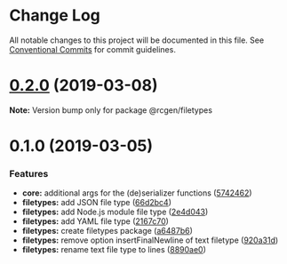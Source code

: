 # Change Log

All notable changes to this project will be documented in this file.
See [Conventional Commits](https://conventionalcommits.org) for commit guidelines.

# [0.2.0](https://github.com/clebert/rcgen/compare/v0.1.0...v0.2.0) (2019-03-08)

**Note:** Version bump only for package @rcgen/filetypes





# 0.1.0 (2019-03-05)


### Features

* **core:** additional args for the (de)serializer functions ([5742462](https://github.com/clebert/rcgen/commit/5742462))
* **filetypes:** add JSON file type ([66d2bc4](https://github.com/clebert/rcgen/commit/66d2bc4))
* **filetypes:** add Node.js module file type ([2e4d043](https://github.com/clebert/rcgen/commit/2e4d043))
* **filetypes:** add YAML file type ([2167c70](https://github.com/clebert/rcgen/commit/2167c70))
* **filetypes:** create filetypes package ([a6487b6](https://github.com/clebert/rcgen/commit/a6487b6))
* **filetypes:** remove option insertFinalNewline of text filetype ([920a31d](https://github.com/clebert/rcgen/commit/920a31d))
* **filetypes:** rename text file type to lines ([8890ae0](https://github.com/clebert/rcgen/commit/8890ae0))
